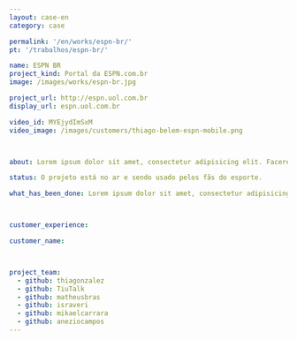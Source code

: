 ```yaml
---
layout: case-en
category: case

permalink: '/en/works/espn-br/'
pt: '/trabalhos/espn-br/'

name: ESPN BR
project_kind: Portal da ESPN.com.br
image: /images/works/espn-br.jpg

project_url: http://espn.uol.com.br
display_url: espn.uol.com.br

video_id: MYEjydImSxM
video_image: /images/customers/thiago-belem-espn-mobile.png



about: Lorem ipsum dolor sit amet, consectetur adipisicing elit. Facere, temporibus distinctio eum enim dolore a aut sed perferendis alias. Maxime, facilis id excepturi ad et sed quaerat nam eius pariatur.

status: O projeto está no ar e sendo usado pelos fãs do esporte.

what_has_been_done: Lorem ipsum dolor sit amet, consectetur adipisicing elit. Eligendi sint minus ab blanditiis quod! Mollitia, officiis, fugiat, error, distinctio tenetur illo adipisci voluptate est voluptates ut sequi facere. Amet, voluptatem!



customer_experience:

customer_name:



project_team:
  - github: thiagonzalez
  - github: TiuTalk
  - github: matheusbras
  - github: israveri
  - github: mikaelcarrara
  - github: aneziocampos
---
```

